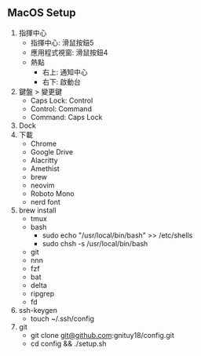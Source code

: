 ## MacOS Setup

1. 指揮中心
    - 指揮中心: 滑鼠按鈕5
    - 應用程式視窗: 滑鼠按鈕4
    - 熱點
        - 右上: 通知中心
        - 右下: 啟動台
1. 鍵盤 > 變更鍵
    - Caps Lock: Control
    - Control: Command
    - Command: Caps Lock
1. Dock
1. 下載
    - Chrome
    - Google Drive
    - Alacritty
    - Amethist
    - brew
    - neovim
    - Roboto Mono
    - nerd font
1. brew install
    - tmux
    - bash
        - sudo echo "/usr/local/bin/bash" >> /etc/shells
        - sudo chsh -s /usr/local/bin/bash
    - git
    - nnn
    - fzf
    - bat
    - delta
    - ripgrep
    - fd
1. ssh-keygen
    - touch ~/.ssh/config
1. git
    - git clone git@github.com:gnituy18/config.git
    - cd config && ./setup.sh
